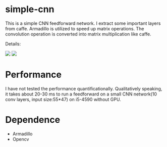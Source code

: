 # simple-cnn
This is a simple CNN feedforward network. I extract some important layers from caffe. Armadillo is utilized to speed up matrix operations. The convolution operation is converted into matrix multiplication like caffe.

Details:

![](https://github.com/goodluckcwl/simple-cnn/raw/master/images/1.png)
![](https://github.com/goodluckcwl/simple-cnn/raw/master/images/2.png)

# Performance
I have not tested the performance quantificationally. Qualitatively speaking, it takes about 20-30 ms to run a feedforward on a small CNN network(10 conv layers, input size:55*47) on i5-4590 without GPU.

# Dependence
- Armadillo
- Opencv
